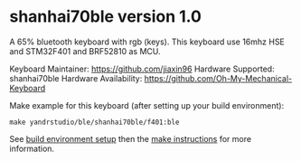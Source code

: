 shanhai70ble version 1.0
===

A 65% bluetooth keyboard with rgb (keys).
This keyboard use 16mhz HSE and STM32F401 and BRF52810 as MCU.

Keyboard Maintainer: https://github.com/jiaxin96
Hardware Supported: shanhai70ble
Hardware Availability: https://github.com/Oh-My-Mechanical-Keyboard 

Make example for this keyboard (after setting up your build environment):

    make yandrstudio/ble/shanhai70ble/f401:ble

See [build environment setup](https://docs.qmk.fm/#/getting_started_build_tools) then the [make instructions](https://docs.qmk.fm/#/getting_started_make_guide) for more information.
